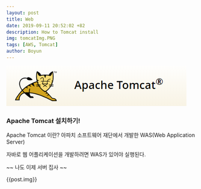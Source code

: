 ```yaml
---
layout: post
title: Web
date: 2019-09-11 20:52:02 +82
description: How to Tomcat install
img: tomcatImg.PNG
tags: [AWS, Tomcat]
author: Boyun
---
```



![tomcatImg.PNG](/assets/img/tomcatImg.PNG)  
### Apache Tomcat 설치하기!
Apache Tomcat 이란? 아파치 소프트웨어 재단에서 개발한 WAS(Web Application Server)

자바로 웹 어플리케이션을 개발하려면 WAS가 있어야 실행된다.

~~ 나도 이제 서버 집사 ~~

{{post.img}}